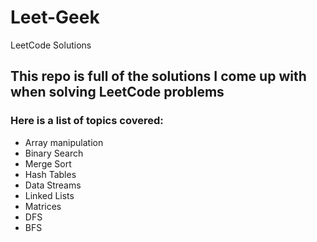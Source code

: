 # Leet-Geek
LeetCode Solutions

## This repo is full of the solutions I come up with when solving LeetCode problems

### Here is a list of topics covered:
- Array manipulation
- Binary Search
- Merge Sort
- Hash Tables
- Data Streams
- Linked Lists
- Matrices
- DFS
- BFS
